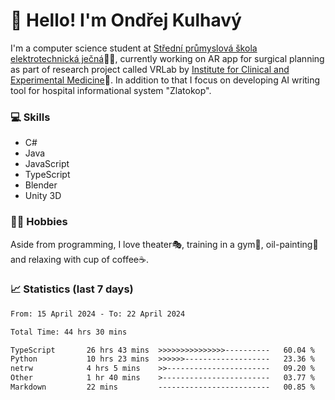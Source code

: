 # 👋 Hello! I'm Ondřej Kulhavý

I'm a computer science student at [Střední průmyslová škola elektrotechnická ječná](https://www.spsejecna.cz/)👨‍🎓, currently working on AR app for surgical planning as part of research project called VRLab by [Institute for Clinical and Experimental Medicine](https://www.ikem.cz/en/)🏥.
In addition to that I focus on developing AI writing tool for hospital informational system "Zlatokop".

### 💻 Skills
- C#
- Java
- JavaScript
- TypeScript
- Blender
- Unity 3D

### 🏋️‍♂️ Hobbies

Aside from programming, I love theater🎭, training in a gym💪, oil-painting🎨 and relaxing with cup of coffee☕.
### 📈 Statistics (last 7 days)
<!--START_SECTION:waka-->

```txt
From: 15 April 2024 - To: 22 April 2024

Total Time: 44 hrs 30 mins

TypeScript       26 hrs 43 mins  >>>>>>>>>>>>>>>----------   60.04 %
Python           10 hrs 23 mins  >>>>>>-------------------   23.36 %
netrw            4 hrs 5 mins    >>-----------------------   09.20 %
Other            1 hr 40 mins    >------------------------   03.77 %
Markdown         22 mins         -------------------------   00.85 %
```

<!--END_SECTION:waka-->



